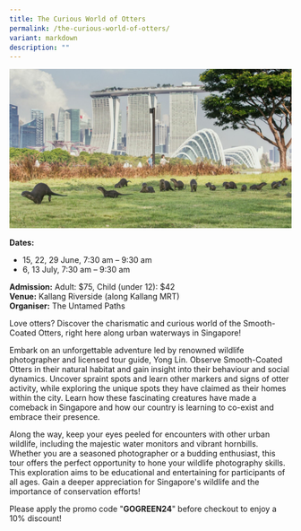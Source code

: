 ```yaml
---
title: The Curious World of Otters
permalink: /the-curious-world-of-otters/
variant: markdown
description: ""
---
```

![Curious_World_Otters](/images/Tours/The_Curious_World_of_Otters.jpg)

**Dates:** <br> 
* 15, 22, 29 June, 7:30 am – 9:30 am&nbsp;&nbsp;
* 6, 13 July, 7:30 am – 9:30 am

**Admission:** Adult: $75, Child (under 12): $42<br> 
**Venue:** Kallang Riverside (along Kallang MRT)<br> 
**Organiser:** The Untamed Paths 

Love otters? Discover the charismatic and curious world of the Smooth-Coated Otters, right here along urban waterways in Singapore!&nbsp;

Embark on an unforgettable adventure led by renowned wildlife photographer and licensed tour guide, Yong Lin. Observe Smooth-Coated Otters in their natural habitat and gain insight into their behaviour and social dynamics. Uncover spraint spots and learn other markers and signs of otter activity, while exploring the unique spots they have claimed as their homes within the city. Learn how these fascinating creatures have made a comeback in Singapore and how our country is learning to co-exist and embrace their presence.&nbsp;

Along the way, keep your eyes peeled for encounters with other urban wildlife, including the majestic water monitors and vibrant hornbills. Whether you are a seasoned photographer or a budding enthusiast, this tour offers the perfect opportunity to hone your wildlife photography skills. This exploration aims to be&nbsp;educational and entertaining for participants of all ages. Gain a deeper appreciation for Singapore's wildlife and the importance of conservation efforts!&nbsp;

Please apply the promo code "**GOGREEN24**" before checkout to enjoy a 10% discount!

<a class="btn-link" target="_blank" href="https://forms.gle/qcX79bpjggHQmgkn6"> 

<img src="/images/gogreensg_website-32.png">

</a> 

 

<style> 

.btn-link { 

display: none; 

} 

a.btn-link[target="_blank"]:after { 

display: none; 

} 

.btn-link > img { 

width: 100%; 

} 

 

</style>
